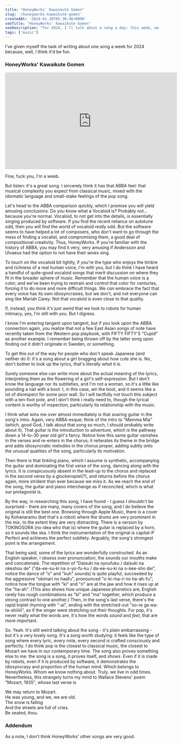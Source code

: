 ```yaml
---
title: "HoneyWorks' Kawaikute Gomen"
slug: '/honeyworks-kawaikute-gomen'
createdAt: '2024-01-20T05:30:46+0000'
seoTitle: "HoneyWorks' Kawaikute Gomen"
seoDescription: "For 2024, I'll talk about a song a day: this week, we'll talk about the weeby-weebiest song of all, HoneyWorks' Kawaikute Gomen."
tags: ['music']
---
```


I've given myself the task of writing about one song a week for 2024 because, well, I think it'd be fun.

### HoneyWorks' Kawaikute Gomen

<iframe width="560" height="315" src="https://www.youtube.com/embed/K4xLi8IF1FM?si=ezYajsrmTNfO1IFi" title="YouTube video player" frameborder="0" allow="accelerometer; autoplay; clipboard-write; encrypted-media; gyroscope; picture-in-picture; web-share" allowfullscreen></iframe>

Fine, fuck you, I'm a weeb.

But listen: it's a great song. I sincerely think it has that ABBA feel: that musical complexity you expect from classical music, mixed with the idiomatic language and small-stake feelings of the pop song.

Let's head to the ABBA comparison quickly, which I promise you will yield amusing conclusions. Do you know what a Vocaloid is? Probably not... because you're normal. Vocaloid, to not get into the details, is essentially singing produced by software. If you find the recent reliance on autotune odd, then you will find the world of vocaloid _really_ odd. But the software seems to have helped a lot of composers, who don't want to go through the mess of finding a vocalist, and compromising them, a good deal of compositional creativity. Thus, HoneyWorks. If you're familiar with the history of ABBA, you may find it very, very amusing if Andersson and Ulvaeus had the option to not have their wives sing.

To touch on the vocaloid bit lightly, if you're the type who enjoys the timbre and richness of a real human voice, I'm with you, but I do think I have heard a handful of quite-good vocaloid songs that merit discussion on where they fit in the broader sphere of music. Remember that the human voice is a color, and we've been trying to restrain and control that color for centuries, forcing it to do more and more difficult things. We _can_ embrace the fact that every voice has its own idiosyncrasies, but we don't, and not everyone can sing like Mariah Carey. Not that vocaloid is even close to that quality.

If, instead, you think it's just _weird_ that we look to robots for human intimacy, yes, I'm still with you. But I digress.

I know I'm entering tangent upon tangent, but if you look upon the ABBA connection again, you realize that not a few East Asian songs of note have recently taken from the Western pop playbook, with FIFTY FIFTY'S "Cupid" as another example. I remember being thrown off by the latter song upon finding out it didn't originate in Sweden, or something.

To get this out of the way for people who don't speak Japanese (and neither do I): it's a song about a girl bragging about how cute she is. No, don't bother to look up the lyrics, that's _literally what it is_.

Surely someone else can write more about the actual meaning of the lyrics, interpreting them as the flowering of a girl's self-expression. But I don't know the language nor its subtleties, and I'm not a woman, so it's a little like pounding a nail with a boot: I, in this case, am the boot, and it seems like a lot of disrespect for some poor wall. So I will tactfully not touch this subject with a ten-foot pole, and I don't think I really need to, though the lyrical content is worthy of inspection, particularly its relationship with the music.

I think what wins me over almost immediately is that soaring guitar in the song's intro. Again, very ABBA-esque; think of the intro to "Mamma Mia" (which, good God, I talk about that song so much, I should probably write about it). That guitar is the introduction to adventure, which is the pathway down a 14-to-30 year old girl's fancy. Notice how this same guitar vanishes in the verses and re-enters in the chorus; it reiterates its theme in the bridge and adds idiosyncratic melodies in the chorus proper, adding subtly onto the unusual qualities of the song, particularly its motivation.

Then there is that tinkling piano, which I assume is synthetic, accompanying the guitar and dominating the first verse of the song, dancing along with the lyrics. It is conspicuously absent in the lead-up to the chorus and replaced in the second verse by a glockenspiel(?), and returns before the chorus again, more strident than ever because we miss it. As we reach the end of the song, the guitar and piano interchange as if reconciled, which is what our protagonist is.

By the way, in researching this song, I have found - I guess I shouldn't be surprised - there are many, many covers of the song, and I do believe the original is still the best one. Browsing through Apple Music, there is a cover by Kohanaramu (bet that's a robot) where the drums are very prominent in the mix, to the extent they are very distracting. There is a version by TOKINOSORA (no idea who that is) where the guitar is replaced by a horn, so it sounds like ska. I think the instrumentation of the original is capital-P Perfect and achieves the perfect subtlety. Arguably, the song's strongest point is the arrangement.

That being said, some of the lyrics are wonderfully constructed. As an English speaker, I obsess over pronunciation, the sounds our mouths make and concatenate. The repetition of "Daisuki na oyoufuku / daisuki na okeshou de" ("da-ee-su-ki na o-yo-fu-ku / da-ee-su-ki na o-kee-sho dei", notice the dance of "o" and "kuh" sounds) is quite playful, succeeded by the aggressive "okimari no haafu", pronounced "o-ki-ma-ri no ha-ah-fu"; notice how the tongue with "ki" and "ri" are at the jaw and how it rises up at the "ha-ah". (This also shows how unique Japanese phonetics are; English rarely has rough combinations as "ki" and "ma" together, which produce a strong contrast to one another.) Then, in the song's last verse, there's the rapid triplet rhyming with "-ai", ending with the stretched-out "so-re ga wa-ta-shiiiiii", as if the singer were stretching out their thoughts. For pop, it's never really what the words are, it's how the words _sound_ and _feel_, that are more important.

So. Yeah. It's still weird talking about the song - it's _plain_ embarrassing - but it's a very lovely song. It's a song worth studying: it feels like the type of song where every lyric, every note, every second is crafted consciously and perfectly. I do think pop is the closest to classical music, the closest to Mozart we have in our contemporary time. The song also proves something else to me: the song is a song, it proves itself, and _shows_. Even if it is made by robots, even if it is produced by software, it demonstrates the idiosyncrasy and proportion of the human mind. Which belongs to HoneyWorks. Whom we know nothing about. Truly, we live in odd times. Nevertheless, this strangely turns my mind to Wallace Stevens' poem "Mozart, 1935", whose last verse is

We may return to Mozart.<br/>
He was young, and we, we are old.<br/>
The snow is falling<br/>
And the streets are full of cries.<br/>
Be seated, thou.

### Addendum

As a note, I don't think HoneyWorks' other songs are very good.
